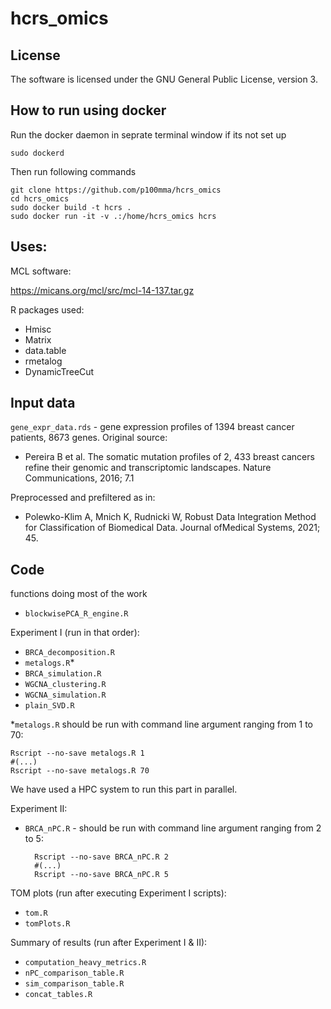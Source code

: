 # hcrs_omics

## License
The software is licensed under the GNU General Public License, version 3.

## How to run using docker

Run the docker daemon in seprate terminal window if its not set up

	sudo dockerd

Then run following commands

	git clone https://github.com/p100mma/hcrs_omics
	cd hcrs_omics
	sudo docker build -t hcrs .
	sudo docker run -it -v .:/home/hcrs_omics hcrs


## Uses:

MCL software:

https://micans.org/mcl/src/mcl-14-137.tar.gz



R packages used:
- Hmisc
- Matrix
- data.table
- rmetalog
- DynamicTreeCut

## Input data

`gene_expr_data.rds` - gene expression profiles of 1394 breast cancer patients, 8673 genes.
Original source:
- Pereira B et al. The somatic mutation profiles of 2, 433 breast cancers refine their genomic and transcriptomic landscapes. Nature Communications, 2016; 7.1

Preprocessed and prefiltered as in:
- Polewko-Klim A, Mnich K, Rudnicki W, Robust Data Integration Method for Classification of Biomedical Data. Journal ofMedical Systems, 2021; 45.

## Code

functions doing most of the work
- `blockwisePCA_R_engine.R`

Experiment I (run in that order):
- `BRCA_decomposition.R`
- `metalogs.R`*
- `BRCA_simulation.R`
- `WGCNA_clustering.R`
- `WGCNA_simulation.R`
- `plain_SVD.R`

*`metalogs.R` should be run with command line argument ranging from 1 to 70:

	Rscript --no-save metalogs.R 1
 	#(...)
  	Rscript --no-save metalogs.R 70
   
We have used a HPC system to run this part in parallel.


Experiment II:
- `BRCA_nPC.R` - should be run with command line argument ranging from 2 to 5:
  
        Rscript --no-save BRCA_nPC.R 2
        #(...)
        Rscript --no-save BRCA_nPC.R 5

TOM plots (run after executing Experiment I scripts):
- `tom.R`
- `tomPlots.R`

Summary of results (run after Experiment I & II):
- `computation_heavy_metrics.R`
- `nPC_comparison_table.R`
- `sim_comparison_table.R`
- `concat_tables.R`
 
